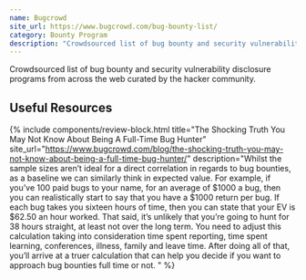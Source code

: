 ```yaml
---
name: Bugcrowd
site_url: https://www.bugcrowd.com/bug-bounty-list/
category: Bounty Program
description: "Crowdsourced list of bug bounty and security vulnerability disclosure programs from across the web curated by the hacker community."
---
```


Crowdsourced list of bug bounty and security vulnerability disclosure programs from across the web curated by the hacker community.

## Useful Resources

{% include components/review-block.html 
title="The Shocking Truth You May Not Know About Being A Full-Time Bug Hunter"
site_url="https://www.bugcrowd.com/blog/the-shocking-truth-you-may-not-know-about-being-a-full-time-bug-hunter/"
description="Whilst the sample sizes aren’t ideal for a direct correlation in regards to bug bounties, as a baseline we can similarly think in expected value. For example, if you’ve 100 paid bugs to your name, for an average of $1000 a bug, then you can realistically start to say that you have a $1000 return per bug. If each bug takes you sixteen hours of time, then you can state that your EV is $62.50 an hour worked. That said, it’s unlikely that you’re going to hunt for 38 hours straight, at least not over the long term. You need to adjust this calculation taking into consideration time spent reporting, time spent learning, conferences, illness, family and leave time. After doing all of that, you’ll arrive at a truer calculation that can help you decide if you want to approach bug bounties full time or not.
"
%}